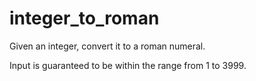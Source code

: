 # integer_to_roman

Given an integer, convert it to a roman numeral.

Input is guaranteed to be within the range from 1 to 3999.

